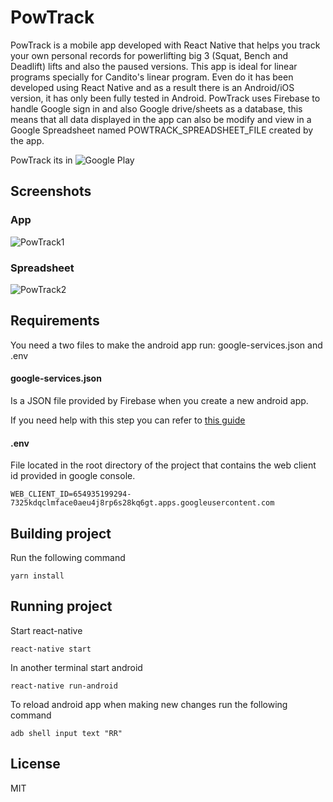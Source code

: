# PowTrack

PowTrack is a mobile app developed with React Native that helps you track your own personal records for powerlifting big 3 (Squat, Bench and Deadlift) lifts and also the paused versions. This app is ideal for linear programs specially for Candito's linear program. Even do it has been developed using React Native and as a result there is an Android/iOS version, it has only been fully tested in Android. PowTrack uses Firebase to handle Google sign in and also Google drive/sheets as a database, this means that all data displayed in the app can also be modify and view in a Google Spreadsheet named POWTRACK_SPREADSHEET_FILE created by the app.

PowTrack its in ![Google Play](https://play.google.com/store/apps/details?id=com.powtrack)

## Screenshots

### App

![PowTrack1](https://image.ibb.co/kh3oh8/powtrack1.png)

### Spreadsheet

![PowTrack2](https://image.ibb.co/hjoM28/powtrack2.png)

## Requirements

You need a two files to make the android app run: google-services.json and .env

#### google-services.json

Is a JSON file provided by Firebase when you create a new android app.


If you need help with this step you can refer to [this guide](https://github.com/react-native-community/react-native-google-signin/blob/master/get-config-file.md)

#### .env

File located in the root directory of the project that contains the web client id provided in google console. 

```
WEB_CLIENT_ID=654935199294-7325kdqclmface0aeu4j8rp6s28kq6gt.apps.googleusercontent.com
```

## Building project

Run the following command

```
yarn install
```

## Running project

Start react-native

```
react-native start
```

In another terminal start android

```
react-native run-android
```

To reload android app when making new changes run the following command

```
adb shell input text "RR"
```

## License

MIT
